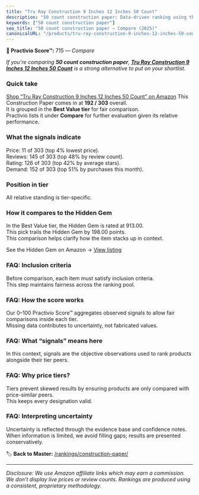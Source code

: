 ```yaml
---
title: "Tru Ray Construction 9 Inches 12 Inches 50 Count"
description: "50 count construction paper: Data-driven ranking using the Practivio Score™. Positioned by quality, value, demand, findability, momentum."
keywords: ["50 count construction paper"]
seo_title: "50 count construction paper — Compare (2025)"
canonicalURL: "/products/tru-ray-construction-9-inches-12-inches-50-count-B00008XPIX/"
---
```


**🛒 Practivio Score™:** 715 — _Compare_


*If you're comparing **50 count construction paper**, **[Tru Ray Construction 9 Inches 12 Inches 50 Count](https://www.amazon.com/dp/B00008XPIX?tag=practivio-20)** is a strong alternative to put on your shortlist.*
### Quick take
[Shop “Tru Ray Construction 9 Inches 12 Inches 50 Count” on Amazon](https://www.amazon.com/dp/B00008XPIX?tag=practivio-20)
This Construction Paper comes in at **192 / 303** overall.  
It is grouped in the **Best Value tier** for fair comparison.  
Practivio lists it under **Compare** for further evaluation given its relative performance.

### What the signals indicate
Price: 11 of 303 (top 4% lowest price).  
Reviews: 145 of 303 (top 48% by review count).  
Rating: 126 of 303 (top 42% by average stars).  
Demand: 152 of 303 (top 51% by purchases this month).

### Position in tier
All relative standing is tier-specific.

### How it compares to the Hidden Gem
In the Best Value tier, the Hidden Gem is rated at 913.00.  
This pick trails the Hidden Gem by 198.00 points.  
This comparison helps clarify how the item stacks up in context.  

See the Hidden Gem on Amazon → [View listing](https://www.amazon.com/dp/B01LX0UJBN?tag=practivio-20)

### FAQ: Inclusion criteria
Before comparison, each item must satisfy inclusion criteria.  
This step maintains fairness across the ranking pool.

### FAQ: How the score works
Our 0–100 Practivio Score™ aggregates observed signals to allow fair comparisons inside each tier.  
Missing data contributes to uncertainty, not fabricated values.

### FAQ: What “signals” means here
In this context, signals are the objective observations used to rank products alongside their tier peers.

### FAQ: Why price tiers?
Tiers prevent skewed results by ensuring products are only compared with price-similar peers.  
This keeps every designation valid.

### FAQ: Interpreting uncertainty
Uncertainty is reflected through the evidence base and confidence notes.  
When information is limited, we avoid filling gaps; results are presented conservatively.

<!-- Missing template for Compare/CompareWithinPriceClass -->


🏷️ **Back to Master:** [/rankings/construction-paper/](/rankings/construction-paper/)

---
_Disclosure: We use Amazon affiliate links which may earn a commission. We don’t display live prices or review counts. Rankings are produced using a consistent, proprietary methodology._
